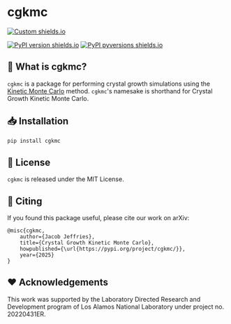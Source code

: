 # cgkmc

[![Custom shields.io](https://img.shields.io/badge/docs-brightgreen?logo=github&logoColor=green&label=gh-pages)](https://jwjeffr.github.io/cgkmc/)

[![PyPI version shields.io](https://img.shields.io/pypi/v/cgkmc.svg)](https://pypi.python.org/pypi/cgkmc/)
[![PyPI pyversions shields.io](https://img.shields.io/pypi/pyversions/cgkmc.svg)](https://pypi.python.org/pypi/cgkmc/)

## 💎 What is cgkmc?

`cgkmc` is a package for performing crystal growth simulations using the 
[Kinetic Monte Carlo](https://en.wikipedia.org/wiki/Kinetic_Monte_Carlo) method. `cgkmc`'s namesake is shorthand for
Crystal Growth Kinetic Monte Carlo.

## 📥 Installation

```bash
pip install cgkmc
```

## 📃 License

`cgkmc` is released under the MIT License.

## 🔖 Citing

If you found this package useful, please cite our work on arXiv:

```
@misc{cgkmc,
    author={Jacob Jeffries},
    title={Crystal Growth Kinetic Monte Carlo},
    howpublished={\url{https://pypi.org/project/cgkmc/}},
    year={2025}
}
```

## ❤️ Acknowledgements

This work was supported by the Laboratory Directed Research and Development program of Los Alamos National Laboratory under project no. 20220431ER.